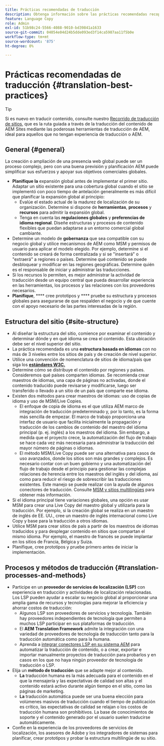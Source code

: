 ```yaml
---
title: Prácticas recomendadas de traducción
description: Obtenga información sobre las prácticas recomendadas recopiladas por los equipos de consultoría e ingeniería de Adobe para ayudarle a poner en marcha proyectos de traducción.
feature: Language Copy
role: Admin
exl-id: 51b98c24-5566-4088-9010-bd39841a1633
source-git-commit: 04054e04d24b5dde093ed3f14ca5987aa11f5b0e
workflow-type: tm+mt
source-wordcount: '875'
ht-degree: 0%

---
```


# Prácticas recomendadas de traducción {#translation-best-practices}

>[!TIP]
>
>Si es nuevo en traducir contenido, consulte nuestro [Recorrido de traducción de sitios,](/help/journey-sites/translation/overview.md) que es la ruta guiada a través de la traducción del contenido de AEM Sites mediante las poderosas herramientas de traducción de AEM, ideal para aquellos que no tengan experiencia de traducción o AEM.

## General {#general}

La creación o ampliación de una presencia web global puede ser un proceso complejo, pero con una buena previsión y planificación AEM puede simplificar sus esfuerzos y apoyar sus objetivos comerciales globales.

* **Planifique la** expansión global antes de implementar el primer sitio. Adaptar un sitio existente para una cobertura global cuando el sitio se implementó con poco tiempo de antelación generalmente es más difícil que planificar la expansión global al principio:
   * Evalúe el estado actual de la madurez de localización de su organización. Determine si dispone de **herramientas**, **procesos** y **recursos** para admitir la expansión global.
   * Tenga en cuenta las **regulaciones globales** y **preferencias de idioma regional**. Diseñe estructuras y procesos de contenido flexibles que puedan adaptarse a un entorno comercial global cambiante.
* Determine un modelo de **gobernanza** que sea compatible con su negocio global y utilice mecanismos de AEM como MSM y permisos de usuario para aplicar el modelo elegido. Por ejemplo, determine si el contenido se creará de forma centralizada y si se &quot;insertará&quot; o &quot;extraerá&quot; a regiones o países. Determine qué contenido se puede desbloquear y modificar en las regiones geográficas. Determine quién es el responsable de iniciar y administrar las traducciones.
* Si los recursos lo permiten, es mejor administrar la actividad de traducción desde un equipo central que pueda desarrollar experiencia en las herramientas, los procesos y las relaciones con los proveedores necesarios.
* **Planifique**,  **** cree prototipos y  **** pruebe su estructura y procesos globales para asegurarse de que respalden el negocio y de que cuente con el apoyo necesario de las partes interesadas de la región.

## Estructura del sitio    {#site-structure}

* Al diseñar la estructura del sitio, comience por examinar el contenido y determinar dónde y en qué idioma se crea el contenido. Esta ubicación debe ser el nivel superior del sitio.
* La práctica recomendada es una **estructura basada en idiomas** con no más de 3 niveles entre los sitios de país y de creación de nivel superior.
* Utilice una convención de nomenclatura de sitios de idioma/país que siga los **[estándares W3C.](/help/sites-cloud/authoring/fundamentals/accessible-content.md)**
* Determine cómo se distribuye el contenido por regiones y países. Consideremos qué países comparten idiomas. Se recomienda crear maestros de idiomas, una capa de páginas no activadas, donde el contenido traducido puede revisarse y modificarse, luego ser transferido o llevado a un sitio de un país que comparte ese idioma.
* Existen dos métodos para crear maestros de idiomas: uso de copias de idioma y uso de MSM/Live Copies.
   * El enfoque de copia de idioma es el que utiliza AEM marco de integración de traducción predeterminado y, por lo tanto, es la forma más sencilla de empezar. El marco de trabajo proporciona una interfaz de usuario que facilita inicialmente la propagación y traducción de los cambios de contenido del maestro del idioma principal (p. ej. inglés) a los maestros del idioma. Sin embargo, a medida que el proyecto crece, la automatización del flujo de trabajo se hace cada vez más necesaria para administrar la traducción del mayor número de páginas o idiomas.
   * El método MSM/Live Copy puede ser una alternativa para casos de uso avanzados, donde los sitios son más grandes y complejos. Es necesario contar con un buen gobierno y una automatización del flujo de trabajo desde el principio para gestionar las complejas relaciones de herencia entre los maestros del inglés y del idioma, así como para reducir el riesgo de sobrescribir las traducciones existentes. Este manejo se puede realizar con la ayuda de algunos conectores de traducción. Consulte [MSM y sitios multilingües](/help/sites-cloud/administering/msm/best-practices.md#msm-and-multilingual-websites) para obtener más información.
* Si el idioma principal tiene variaciones globales, una opción es usar MSM para crear una Live Copy del maestro global y utilizarla para la traducción. Por ejemplo, si la creación global se realiza en un maestro de inglés de EE. UU., cree un maestro de inglés internacional como Live Copy y base para la traducción a otros idiomas.
* Utilice MSM para crear sitios de país a partir de los maestros de idiomas traducidos y para desplegar contenido en sitios que compartan el mismo idioma. Por ejemplo, el maestro de francés se puede implantar en los sitios de Francia, Bélgica y Suiza.
* Planifique, cree prototipos y pruebe primero antes de iniciar la implementación.

## Procesos y métodos de traducción {#translation-processes-and-methods}

* Participe en un **proveedor de servicios de localización (LSP)** con experiencia en traducción y actividades de localización relacionadas. Los LSP pueden ayudar a escalar su negocio global al proporcionar una amplia gama de recursos y tecnologías para mejorar la eficiencia y ahorrar costos de traducción:
   * Algunos LSP son proveedores de servicios y tecnología. También hay proveedores independientes de tecnología que permiten a muchos LSP participar en sus plataformas de traducción.
   * El **AEM Translation Framework** admite la integración con una variedad de proveedores de tecnología de traducción tanto para la traducción automática como para la humana.
   * Aprenda a [integrar conectores LSP en su sistema AEM](integration-framework.md) para automatizar la traducción de contenido, o a crear, exportar e importar manualmente proyectos de traducción para probarlos y en casos en los que no haya ningún proveedor de tecnología de traducción o LSP.
* Elija un **método de traducción** que se adapte mejor al contenido.
   * **La** traducción humana es la más adecuada para el contenido en el que la mensajería y las expectativas de calidad son altas y el contenido estará activo durante algún tiempo en el sitio, como las páginas de marketing.
   * **La** traducción automática puede ser una buena elección para volúmenes masivos de traducción cuando el tiempo de publicación es crítico, las expectativas de calidad se relajan o los costos de traducción humana son prohibitivos. La base de conocimientos de soporte y el contenido generado por el usuario suelen traducirse automáticamente.
* Confíe en la experiencia de los proveedores de servicios de localización, los asesores de Adobe y los integradores de sistemas para planificar, crear prototipos y probar la estructura multilingüe de su sitio.
